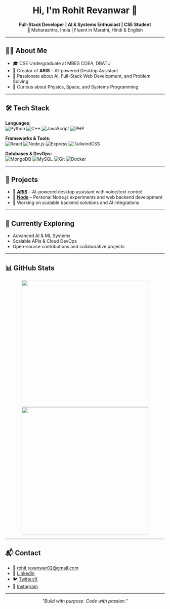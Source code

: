 <h1 align="center">Hi, I'm Rohit Revanwar 👋</h1>

<p align="center">
<strong>Full-Stack Developer | AI & Systems Enthusiast | CSE Student</strong><br>
📍 Maharashtra, India | Fluent in Marathi, Hindi & English
</p>

---

## 👨‍💻 About Me

- 🎓 CSE Undergraduate at MBES COEA, DBATU  
- 🧠 Creator of **ARIS** – AI-powered Desktop Assistant  
- 🔧 Passionate about AI, Full-Stack Web Development, and Problem Solving  
- 🌌 Curious about Physics, Space, and Systems Programming  

---

## 🛠 Tech Stack

**Languages:**  
![Python](https://img.shields.io/badge/Python-3776AB?style=flat&logo=python&logoColor=white)
![C++](https://img.shields.io/badge/C++-00599C?style=flat&logo=c%2B%2B&logoColor=white)
![JavaScript](https://img.shields.io/badge/JavaScript-F7DF1E?style=flat&logo=javascript&logoColor=black)
![PHP](https://img.shields.io/badge/PHP-777BB4?style=flat&logo=php&logoColor=white)

**Frameworks & Tools:**  
![React](https://img.shields.io/badge/React-61DAFB?style=flat&logo=react&logoColor=black)
![Node.js](https://img.shields.io/badge/Node.js-339933?style=flat&logo=nodedotjs&logoColor=white)
![Express](https://img.shields.io/badge/Express.js-000000?style=flat&logo=express&logoColor=white)
![TailwindCSS](https://img.shields.io/badge/TailwindCSS-06B6D4?style=flat&logo=tailwindcss&logoColor=white)

**Databases & DevOps:**  
![MongoDB](https://img.shields.io/badge/MongoDB-47A248?style=flat&logo=mongodb&logoColor=white)
![MySQL](https://img.shields.io/badge/MySQL-4479A1?style=flat&logo=mysql&logoColor=white)
![Git](https://img.shields.io/badge/Git-F05032?style=flat&logo=git&logoColor=white)
![Docker](https://img.shields.io/badge/Docker-2496ED?style=flat&logo=docker&logoColor=white)

---

## 🚀 Projects

- 🔹 [**ARIS**](https://github.com/rohitr99vanwar/ARIS) – AI-powered desktop assistant with voice/text control  
- 🔹 [**Node**](https://github.com/rohitr99vanwar/node) – Personal Node.js experiments and web backend development  
- 🔹 Working on scalable backend solutions and AI integrations  

---

## 📘 Currently Exploring

- Advanced AI & ML Systems  
- Scalable APIs & Cloud DevOps  
- Open-source contributions and collaborative projects  

---

## 📊 GitHub Stats

<p align="center">
  <img src="https://github-readme-stats.vercel.app/api?username=rohitr99vanwar&show_icons=true&theme=github_dark" width="400px" />
  <img src="https://github-readme-streak-stats.herokuapp.com/?user=rohitr99vanwar&theme=github-dark" width="400px" />
</p>

---

## 📬 Contact

- 📧 [rohit.revanwar02@gmail.com](mailto:rohit.revanwar02@gmail.com)  
- 🔗 [LinkedIn](https://www.linkedin.com/in/rohit-revanwar)  
- 🐦 [Twitter/X](https://x.com/Rohit_Revanwar)  
- 📸 [Instagram](https://www.instagram.com/rohit.revanwar)  

---

<p align="center"><em>"Build with purpose. Code with passion."</em></p>
